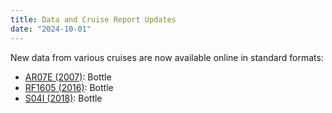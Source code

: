 ```yaml
---
title: Data and Cruise Report Updates
date: "2024-10-01"
---
```


New data from various cruises are now available online in standard formats:

- [AR07E (2007)][1]: Bottle
- [RF1605 (2016)][2]: Bottle
- [S04I (2018)][3]: Bottle


[1]: /cruise/64PE20070830
[2]: /cruise/49UP20160608
[3]: /cruise/490S20181205

